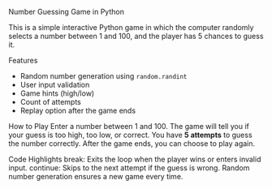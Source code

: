 Number Guessing Game in Python

This is a simple interactive Python game in which the computer randomly selects a number between 1 and 100, and the player has 5 chances to guess it.

Features
- Random number generation using `random.randint`
- User input validation
- Game hints (high/low)
- Count of attempts
- Replay option after the game ends

 How to Play
 Enter a number between 1 and 100.
 The game will tell you if your guess is too high, too low, or correct.
 You have **5 attempts** to guess the number correctly.
 After the game ends, you can choose to play again.

 Code Highlights
 break: Exits the loop when the player wins or enters invalid input.
 continue: Skips to the next attempt if the guess is wrong.
 Random number generation ensures a new game every time.


